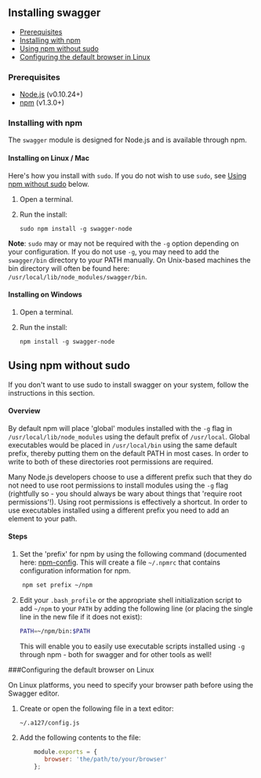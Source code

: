 
## Installing swagger

* [Prerequisites](#prereqs)
* [Installing with npm](#install)
* [Using npm without sudo](#nosudo)
* [Configuring the default browser in Linux](#defaultbrowser)

### <a name="prereqs"></a>Prerequisites

* [Node.js](http://nodejs.org/download/) (v0.10.24+)
* [npm](https://docs.npmjs.com/getting-started/installing-node) (v1.3.0+)

### <a name="install"></a>Installing with npm

The `swagger` module is designed for Node.js and is available through npm.

#### Installing on Linux / Mac

Here's how you install with `sudo`. If you do not wish to use `sudo`, see [Using npm without sudo](#nosudo) below. 

1. Open a terminal. 
2. Run the install:

    `sudo npm install -g swagger-node`

**Note**: `sudo` may or may not be required with the `-g` option depending on your configuration. If you do not use `-g`, you may need to add the `swagger/bin` directory to your PATH manually. On Unix-based machines 
the bin directory will often be found here: `/usr/local/lib/node_modules/swagger/bin`.

#### Installing on Windows

1. Open a terminal.
2. Run the install:

    `npm install -g swagger-node`

## <a name="nosudo"></a>Using npm without sudo

If you don't want to use sudo to install swagger on your system, follow the instructions in this section.

#### Overview

By default npm will place 'global' modules installed with the `-g` flag in `/usr/local/lib/node_modules` using the default prefix of `/usr/local`.  Global executables would be placed in `/usr/local/bin` using the same default prefix, thereby putting them on the default PATH in most cases.  In order to write to both of these directories root permissions are required.

Many Node.js developers choose to use a different prefix such that they do not need to use root permissions to install modules using the `-g` flag (rightfully so - you should always be wary about things that 'require root permissions'!).  Using root permissions is effectively a shortcut.  In order to use executables installed using a different prefix you need to add an element to your path.

#### Steps

1. Set the 'prefix' for npm by using the following command (documented here: [npm-config](https://www.npmjs.org/doc/misc/npm-config.html).  This will create a file `~/.npmrc` that contains configuration information for npm.

```bash
    npm set prefix ~/npm
```

2. Edit your `.bash_profile` or the appropriate shell initialization script to add `~/npm` to your `PATH` by adding the following line (or placing the single line in the new file if it does not exist):

    ```bash
    PATH=~/npm/bin:$PATH
    ```

    This will enable you to easily use executable scripts installed using `-g` through npm - both for swagger and for other tools as well!

###<a name="defaultbrowser"></a>Configuring the default browser on Linux

On Linux platforms, you need to specify your browser path before using the Swagger editor. 

1. Create or open the following file in a text editor:

    `~/.a127/config.js`

2. Add the following contents to the file:

    ```javascript
        module.exports = {
           browser: 'the/path/to/your/browser'
        };
    ```
